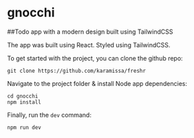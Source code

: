 # gnocchi

##Todo app with a modern design built using TailwindCSS

The app was built using React. Styled using TailwindCSS.

To get started with the project, you can clone the github repo:

    git clone https://github.com/karamissa/freshr

Navigate to the project folder & install Node app dependencies:

    cd gnocchi
    npm install
    
Finally, run the `dev` command:

    npm run dev
